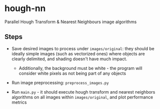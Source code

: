 # hough-nn
Parallel Hough Transform &amp; Nearest Neighbours image algorithms
## Steps
- Save desired images to process under `images/original`: they should be ideally simple images (such as vectorized ones) where objects are clearly delimited, and shading doesn't have much impact.

  - Additionally, the background must be white - the program will consider white pixels as not being part of any objects
- Run image preprocessing: `preprocess_images.py`
- Run `main.py` - it should execute hough transform and nearest neighbors algorithms on all images within `images/original`, and plot performance metrics


